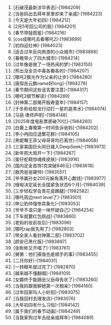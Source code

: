 
1. [石破茂最新涉华表态]-[1984209]
1. [当爸妈出去拜年家里却来了亲戚]-[1984223]
1. [今天是大年初四]-[1984212]
1. [2月5号回公司的我]-[1984201]
1. [春节带娃图鉴]-[1984216]
1. [cos成哪吒去看哪吒2]-[1983699]
1. [初四迎灶神]-[1984023]
1. [适合过年反向旅游的小众城市]-[1983869]
1. [春晚带火了四大城市]-[1984214]
1. [过年像是做了一场热闹的梦]-[1983150]
1. [熊出没全员中毒各癫各的]-[1984207]
1. [哪吒2敖光作为父亲的让步]-[1984280]
1. [唐探岳云鹏name好long]-[1984278]
1. [春节期间这些谣言要注意]-[1984317]
1. [哪吒2细节解读]-[1984289]
1. [封神第二部揭开殷寿童年]-[1984157]
1. [于冬称给蛟龙行动打一星的是黑水]-[1984074]
1. [马丽 律师声明]-[1984148]
1. [2025年度电影票房破70亿]-[1984260]
1. [白鹿上春晚第一时间告诉爸妈]-[1984202]
1. [李小冉回应退繁花群]-[1984105]
1. [黑妮曝王菲父母哥哥均已离世]-[1984058]
1. [三家美国巨头同日接入DeepSeek]-[1983973]
1. [新年把大局开一下]-[1984267]
1. [蛋仔蛇精惊魂夜皮肤]-[1983916]
1. [国内足金首饰1克突破846元]-[1983618]
1. [敖丙爸爸硬帅]-[1983557]
1. [爷爷赢孙女200元躲角落开心数钱]-[1983977]
1. [缅甸决定延长全国紧急状态6个月]-[1984039]
1. [三步轻松学会青花瓷踢腿]-[1982582]
1. [哪吒周边next level了]-[1983501]
1. [申公豹帅强惨具象化]-[1983053]
1. [爷爷不语只是一味怀疑自己]-[1984254]
1. [下车就要红包挑战]-[1983860]
1. [老妈的妆前妆后]-[1983096]
1. [哪吒rap我先用了]-[1982803]
1. [带全家人看封神第二部]-[1983702]
1. [颜安已黑化版]-[1983897]
1. [张彬彬又开唱了]-[1983761]
1. [舅舅：他们揍我也是顺手的事]-[1983455]
1. [二月你好]-[1984031]
1. [一转眼年就过完了]-[1982870]
1. [越来越不懂翻唱]-[1984109]
1. [女婿终于能跟岳父岳母告状了]-[1983260]
1. [当我妈跟我聊她第一次相亲]-[1984160]
1. [过年回家叫人小妙招]-[1983075]
1. [当我回村去理发店]-[1983076]
1. [大年初四有什么习俗]-[1984142]
1. [属于我们的春节动画]-[1984249]
1. [当我家狗过年去给亲戚拜年]-[1984089]